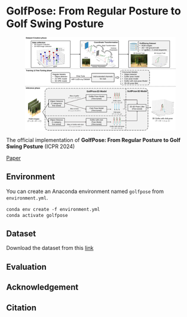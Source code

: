 # GolfPose: From Regular Posture to Golf Swing Posture

<p align="center"> <img src="./images/framework_v13.svg" width="80%"> </p> 

The official implementation of **GolfPose: From Regular Posture to Golf Swing Posture** (ICPR 2024) 

[Paper](https://minghanlee.github.io/papers/ICPR_2024_GolfPose.pdf)

## Environment
You can create an Anaconda environment named ``golfpose`` from `environment.yml`.
```
conda env create -f environment.yml
conda activate golfpose
```

## Dataset
Download the dataset from this [link]()
## Evaluation

## Acknowledgement

## Citation